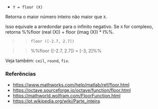 - `Y = floor (X)`

Retorna o maior número inteiro não maior que `X`.

Isso equivale a arredondar para o infinito negativo. Se `X` for complexo,
retorna %%floor (real (X)) + floor (imag (X)) * I%%.

> > `floor ([-2.7, 2.7])`

> > %%floor ([-2.7, 2.7]) = [-3, 2]%%

Veja também: `ceil`, `round`, `fix`.

### Referências

- https://www.mathworks.com/help/matlab/ref/floor.html
- https://octave.sourceforge.io/octave/function/floor.html
- https://mathworld.wolfram.com/FloorFunction.html
- https://pt.wikipedia.org/wiki/Parte_inteira
